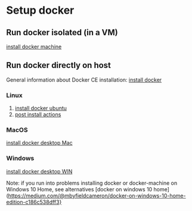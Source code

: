 # Setup docker

## Run docker isolated (in a VM)
[install docker machine](https://docs.docker.com/machine/get-started/)

## Run docker directly on host
General information about Docker CE installation: [install docker](https://docs.docker.com/install/)

### Linux
  1. [install docker ubuntu](https://docs.docker.com/install/linux/docker-ce/ubuntu/)
  1. [post install actions](https://docs.docker.com/install/linux/linux-postinstall/)

### MacOS
[install docker desktop Mac](https://docs.docker.com/docker-for-mac/install/)

### Windows
[install docker desktop WIN](https://docs.docker.com/docker-for-windows/install/)

Note: if you run into problems installing docker or docker-machine on Windows 10 Home, see alternatives [docker on windows 10 home](https://medium.com/@mbyfieldcameron/docker-on-windows-10-home-edition-c186c538dff3}
